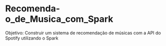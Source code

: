 # Recomenda-o_de_Musica_com_Spark

Objetivo: Construir um sistema de recomendação de músicas com a API do Spotify utilizando o Spark
